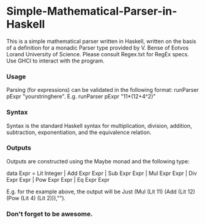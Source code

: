 # Simple-Mathematical-Parser-in-Haskell
This is a simple mathematical parser written in Haskell, written on the basis of a definition for a monadic Parser type provided by V. Bense of Eotvos Lorand University of Science. Please consult Regex.txt for RegEx specs. Use GHCI to interact with the program.

### Usage
Parsing (for expressions) can be validated in the following format: runParser pExpr "yourstringhere". E.g. runParser pExpr "11\*(12+4^2)"

### Syntax
Syntax is the standard Haskell syntax for multiplication, division, addition, subtraction, exponentiation, and the equivalence relation.

### Outputs
Outputs are constructed using the Maybe monad and the following type:

data Expr = Lit Integer
          | Add Expr Expr
          | Sub Expr Expr
          | Mul Expr Expr
          | Div Expr Expr
          | Pow Expr Expr
          | Eq Expr Expr

E.g. for the example above, the output will be Just (Mul (Lit 11) (Add (Lit 12) (Pow (Lit 4) (Lit 2))),"").

### Don't forget to be awesome.

